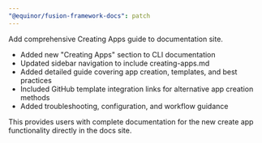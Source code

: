 ```yaml
---
"@equinor/fusion-framework-docs": patch
---
```


Add comprehensive Creating Apps guide to documentation site.

- Added new "Creating Apps" section to CLI documentation
- Updated sidebar navigation to include creating-apps.md
- Added detailed guide covering app creation, templates, and best practices
- Included GitHub template integration links for alternative app creation methods
- Added troubleshooting, configuration, and workflow guidance

This provides users with complete documentation for the new create app functionality directly in the docs site.
